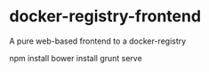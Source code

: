 docker-registry-frontend
========================

A pure web-based frontend to a docker-registry

  npm install
  bower install
  grunt serve
